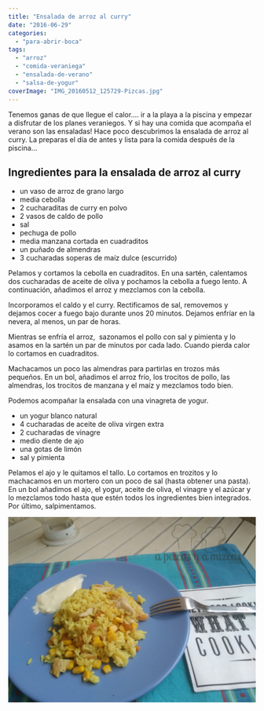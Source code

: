 ```yaml
---
title: "Ensalada de arroz al curry"
date: "2016-06-29"
categories:
  - "para-abrir-boca"
tags:
  - "arroz"
  - "comida-veraniega"
  - "ensalada-de-verano"
  - "salsa-de-yogur"
coverImage: "IMG_20160512_125729-Pizcas.jpg"
---
```


Tenemos ganas de que llegue el calor.... ir a la playa a la piscina y empezar a disfrutar de los planes veraniegos. Y si hay una comida que acompaña el verano son las ensaladas! Hace poco descubrimos la ensalada de arroz al curry. La preparas el día de antes y lista para la comida después de la piscina...

## Ingredientes para la ensalada de arroz al curry

- un vaso de arroz de grano largo
- media cebolla
- 2 cucharaditas de curry en polvo
- 2 vasos de caldo de pollo
- sal
- pechuga de pollo
- media manzana cortada en cuadraditos
- un puñado de almendras
- 3 cucharadas soperas de maíz dulce (escurrido)

Pelamos y cortamos la cebolla en cuadraditos. En una sartén, calentamos dos cucharadas de aceite de oliva y pochamos la cebolla a fuego lento. A continuación, añadimos el arroz y mezclamos con la cebolla.

Incorporamos el caldo y el curry. Rectificamos de sal, removemos y dejamos cocer a fuego bajo durante unos 20 minutos. Dejamos enfríar en la nevera, al menos, un par de horas.

Mientras se enfría el arroz,  sazonamos el pollo con sal y pimienta y lo asamos en la sartén un par de minutos por cada lado. Cuando pierda calor lo cortamos en cuadraditos.

Machacamos un poco las almendras para partirlas en trozos más pequeños. En un bol, añadimos el arroz frío, los trocitos de pollo, las almendras, los trocitos de manzana y el maíz y mezclamos todo bien.

Podemos acompañar la ensalada con una vinagreta de yogur.

- un yogur blanco natural
- 4 cucharadas de aceite de oliva virgen extra
- 2 cucharadas de vinagre
- medio diente de ajo
- una gotas de limón
- sal y pimienta

Pelamos el ajo y le quitamos el tallo. Lo cortamos en trozitos y lo machacamos en un mortero con un poco de sal (hasta obtener una pasta). En un bol añadimos el ajo, el yogur, aceite de oliva, el vinagre y el azúcar y lo mezclamos todo hasta que estén todos los ingredientes bien integrados. Por último, salpimentamos.

![ensalada de arroz al curry (Pizcas)](images/IMG_20160512_125729-Pizcas-1024x768.jpg)
